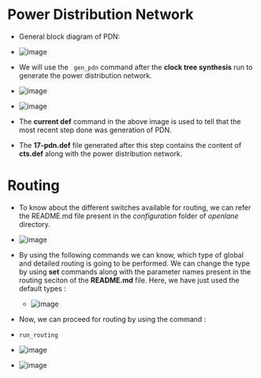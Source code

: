 #  Power Distribution Network

- General block diagram of PDN:
- ![image](https://github.com/Shashank-raut1999/SoC/assets/165283786/45e9dece-5cc0-4979-99ba-8ac88ba76b08)


- We will use the ``` gen_pdn``` command after the **clock tree synthesis** run to generate the power distribution network.
- ![image](https://github.com/Shashank-raut1999/SoC/assets/165283786/180d98a7-298c-4bd0-bd6a-89ebe763a462)
- ![image](https://github.com/Shashank-raut1999/SoC/assets/165283786/fe10a84a-50db-4a83-a4ce-04d651507806)

- The **current def** command in the above image is used to tell that the most recent step done was generation of PDN.
- The **17-pdn.def** file generated after this step contains the content of __cts.def__ along with the power distribution network.


# Routing
- To know about the different switches available for routing, we can refer the README.md file present in the *configuration* folder of *openlane* directory.
- ![image](https://github.com/Shashank-raut1999/SoC/assets/165283786/dba57401-ed9a-4e19-acd2-2db0ecced451)

- By using the following commands we can know, which type of global and detailed routing is going to be performed. We can change the type by using **set** commands along with the parameter names present in the routing seciton of the **README.md** file. Here, we have just used the default types :
  - ![image](https://github.com/Shashank-raut1999/SoC/assets/165283786/26815f32-ebe6-4e1b-85c7-8489a11119ab)
 
- Now, we can proceed for routing by using the command :
- ``` run_routing ```
- ![image](https://github.com/Shashank-raut1999/SoC/assets/165283786/2f76cb50-3e84-4c89-ad2e-68ecb64e5b1f)
- ![image](https://github.com/Shashank-raut1999/SoC/assets/165283786/ef89659e-681a-4d7b-aaca-7e7a41dcf3e6)

 




